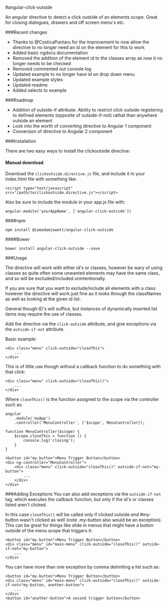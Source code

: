#angular-click-outside

An angular directive to detect a click outside of an elements scope. Great for closing dialogues, drawers and off screen menu's etc.

###Recent changes

- Thanks to @CosticaPuntaru for the improvement to now allow the directive to no longer need an id on the element for this to work
- Added basic ngdocs documentation
- Removed the addition of the element id to the classes array as now it no longer needs to be checked
- Removed commented out console log
- Updated example to no longer have id on drop down menu
- Updated example styles
- Updated readme
- Added selects to example

###Roadmap

- Addition of outside-if attribute. Ability to restrict click outside registering to defined elements (opposite of outside-if-not) rathat than anywhere outside an element
- Look into the worth of converting directive to Angular 1 component
- Conversion of directive to Angular 2 component

###Installation

There are two easy ways to install the clickoutside directive:

#### Manual download

Download the `clickoutside.directive.js` file, and include it in your index.html file with something like:

    <script type="text/javascript" src="/path/to/clickoutside.directive.js"></script>

Also be sure to include the module in your app.js file with:

    angular.module('yourAppName', ['angular-click-outside'])
    
####npm

    npm install @iamadamjowett/angular-click-outside

####Bower

    bower install angular-click-outside --save

###Usage

The directive will work with either id's or classes, however be wary of using classes as quite often some unwanted elements may have the same class, and so will be excluded/included unintentionally. 

If you are sure that you want to exclude/include all elements with a class however the directive will work just fine as it looks through the classNames as well as looking at the given id list.

General though ID's will suffice, but instances of dynamically inserted list items may require the use of classes.

Add the directive via the `click-outside` attribute, and give exceptions via the `outside-if-not` attribute.

Basic example:

    <div class="menu" click-outside="closeThis">
        ...
    </div>

This is of little use though without a callback function to do something with that click:

    <div class="menu" click-outside="closeThis()">
        ...
    </div>

Where `closeThis()` is the function assigned to the scope via the controller such as:

    angular
        .module('myApp')
        .controller('MenuController', ['$scope', MenuController]);

    function MenuController($scope) {
        $scope.closeThis = function () {
            console.log('closing');
        }
    }

    <button id="my-button">Menu Trigger Button</button>
    <div ng-controller="MenuController">
        <div class="menu" click-outside="closeThis()" outside-if-not="my-button">
            ...
        </div>
    </div>

###Adding Exceptions
You can also add exceptions via the `outside-if-not` tag, which executes the callback function, but only if the id's or classes listed aren't clicked.

In this case `closeThis()` will be called only if clicked outside _and_ #my-button wasn't clicked as well (note .my-button also would be an exception). This can be great for things like slide in menus that might have a button outside of the menu scope that triggers it:

    <button id="my-button">Menu Trigger Button</button>
    <div class="menu" id="main-menu" click-outside="closeThis()" outside-if-not="my-button">
        ...
    </div>

You can have more than one exception by comma delimiting a list such as:

	<button id="my-button">Menu Trigger Button</button>
    <div class="menu" id="main-menu" click-outside="closeThis()" outside-if-not="my-button, another-button">
        ...
    </div>
	<button id="another-button">A second trigger button</button>
